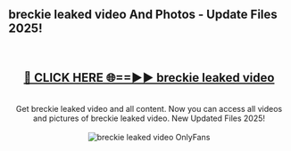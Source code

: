 <h2>breckie leaked video And Photos - Update Files 2025!</h2>
<br>
<div align="center">
<h2><a href="https://linkcuts.com/hfmhzwbr" rel="nofollow">🔴 CLICK HERE 🌐==►► breckie leaked video</a></h2>
<br>
Get breckie leaked video and all content. Now you can access all videos and pictures of breckie leaked video. New Updated Files 2025!
<br>
<br>
<a href="https://linkcuts.com/hfmhzwbr" rel="nofollow" data-target="animated-image.originalLink"><img src="https://i.ibb.co.com/WyWwxjT/player-gif2.gif" alt="breckie leaked video OnlyFans" style="max-width: 100%; display: inline-block;" data-target="animated-image.originalImage"></a>
</div>
<br>